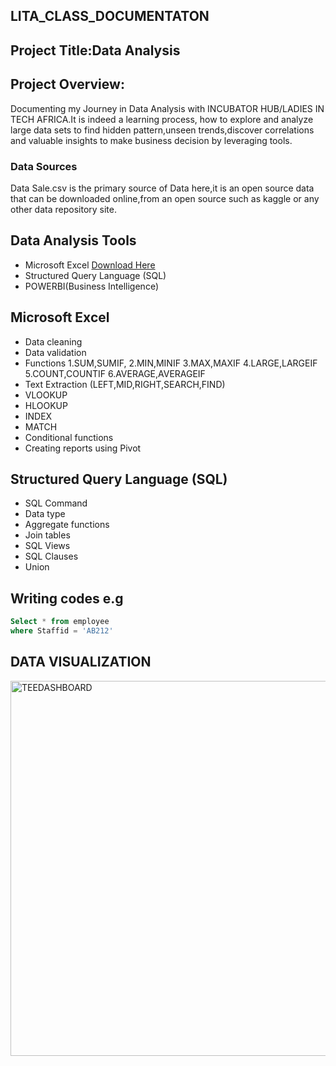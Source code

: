 ## LITA_CLASS_DOCUMENTATON
## Project Title:Data Analysis
## Project Overview:
Documenting my Journey in Data Analysis with INCUBATOR HUB/LADIES IN TECH AFRICA.It is indeed a learning process, how to explore and analyze large data sets to find hidden pattern,unseen trends,discover correlations and valuable insights to make business decision by leveraging tools.
### Data Sources
Data Sale.csv is the primary source of Data here,it is an open source data that can be downloaded online,from an open source such as kaggle or any other data repository site.
## Data Analysis Tools
- Microsoft Excel [Download Here](https://www.microsoft.com)
- Structured Query Language (SQL)
- POWERBI(Business Intelligence)
## Microsoft Excel 
- Data cleaning
- Data validation
- Functions
  1.SUM,SUMIF,
  2.MIN,MINIF
  3.MAX,MAXIF
  4.LARGE,LARGEIF
  5.COUNT,COUNTIF
  6.AVERAGE,AVERAGEIF
- Text Extraction (LEFT,MID,RIGHT,SEARCH,FIND)
- VLOOKUP
- HLOOKUP
- INDEX
- MATCH
- Conditional functions
- Creating reports using Pivot
  
## Structured Query Language (SQL)
- SQL Command
- Data type
- Aggregate functions
- Join tables
- SQL Views
- SQL Clauses
- Union

## Writing codes e.g
```SQL
Select * from employee
where Staffid = 'AB212'
```
## DATA VISUALIZATION

<img width="600" alt="TEEDASHBOARD" src="https://github.com/user-attachments/assets/d79f1ef8-12ae-4b72-a93e-dc5e94f3b1b0">



